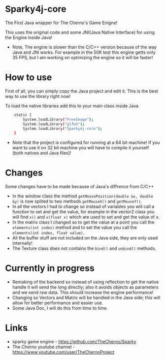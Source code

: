 # Sparky4j-core
The First Java wrapper for The Cherno's Game Enigne!

This uses the original code and some JNI(Java Native Interface) for using the Engine inside Java!

* Note, The engine is slower than the C/C++ version because of the way Java and JNI works. For example in the 50K test this engine getts only 35 FPS, but I am working on optimizing the engine so it will be faster!

# How to use
First of all, you can simply copy the Java project and edit it. This is the best way to use the library right now!

To load the native libraries add this to your main class inside Java 
```sh
	static {
		System.loadLibrary("FreeImage");
		System.loadLibrary("glfw3");
		System.loadLibrary("Sparky4j-core");
	}
```

* Note that the project is configured for running at a 64 bit machine! If you want to use it on 32 bit machine you will have to compile it yourself (both natives and Java files)!

# Changes
Some changes have to be made because of Java's diffrence from C/C++

* In the window class the method ` getMousePosition(double &x, double &y) ` is now splited to two methods
  ` getMouseX() ` and ` getMouseY() `.
* In all the vectors I had to change so instead of variables you will call a function to set and get the value, for example in the vector2 class you will find `x()` and `x(float x)` which are used to set and get the value of x.
* In the matrix class I changed so to get the value at a point you call the `elements(int index)` method and to set the value you call the `elements(int index, float value)`.
* All the buffer stuff are not included on the Java side, they are only used internally!
* The Texture class does not contains the `bind()` and `unbind()` methods.

# Currently in progress
* Remaking of the backend so instead of using reflection to get the native handle it will send the long directly; also it avoids objects as parameters and we send raw data. This should increase the engine performance!
* Changing so Vectors and Matrix will be handled in the Java side; this will allow for better performance and easier use.
* Some Java Doc, I will do this from time to time.

# Links
* sparky game engine - https://github.com/TheCherno/Sparky
* The Cherno youtube channel - https://www.youtube.com/user/TheChernoProject
